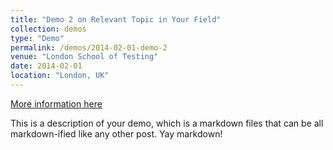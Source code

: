 ```yaml
---
title: "Demo 2 on Relevant Topic in Your Field"
collection: demos
type: "Demo"
permalink: /demos/2014-02-01-demo-2
venue: "London School of Testing"
date: 2014-02-01
location: "London, UK"
---
```


[More information here](http://example2.com)

This is a description of your demo, which is a markdown files that can be all markdown-ified like any other post. Yay markdown!
